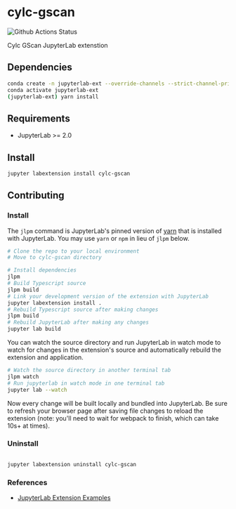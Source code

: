# cylc-gscan

![Github Actions Status](https://github.com/my_name/myextension/workflows/Build/badge.svg)

Cylc GScan JupyterLab extenstion

## Dependencies

```bash
conda create -n jupyterlab-ext --override-channels --strict-channel-priority -c conda-forge -c anaconda jupyterlab cookiecutter nodejs git
conda activate jupyterlab-ext
(jupyterlab-ext) yarn install
```

## Requirements

* JupyterLab >= 2.0

## Install

```bash
jupyter labextension install cylc-gscan
```

## Contributing

### Install

The `jlpm` command is JupyterLab's pinned version of
[yarn](https://yarnpkg.com/) that is installed with JupyterLab. You may use
`yarn` or `npm` in lieu of `jlpm` below.

```bash
# Clone the repo to your local environment
# Move to cylc-gscan directory

# Install dependencies
jlpm
# Build Typescript source
jlpm build
# Link your development version of the extension with JupyterLab
jupyter labextension install .
# Rebuild Typescript source after making changes
jlpm build
# Rebuild JupyterLab after making any changes
jupyter lab build
```

You can watch the source directory and run JupyterLab in watch mode to watch for changes in the extension's source and automatically rebuild the extension and application.

```bash
# Watch the source directory in another terminal tab
jlpm watch
# Run jupyterlab in watch mode in one terminal tab
jupyter lab --watch
```

Now every change will be built locally and bundled into JupyterLab. Be sure to refresh your browser page after saving file changes to reload the extension (note: you'll need to wait for webpack to finish, which can take 10s+ at times).

### Uninstall

```bash

jupyter labextension uninstall cylc-gscan
```

### References

- [JupyterLab Extension Examples](https://github.com/jupyterlab/extension-examples)

